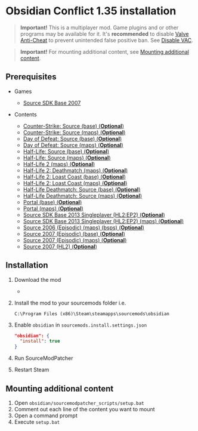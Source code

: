 # Obsidian Conflict 1.35 installation

> **Important!** This is a multiplayer mod. Game plugins and or other programs may be available for it. It's **recommended** to disable [Valve Anti-Cheat](https://developer.valvesoftware.com/wiki/Valve_Anti-Cheat) to prevent unintended false positive ban. See [Disable VAC](../disable-vac.md).

> **Important!** For mounting additional content, see [Mounting additional content](#mounting-additional-content).

## Prerequisites

- Games
  - [Source SDK Base 2007](../../../game-installation/game-installation/source-sdk-base-2007.md)

- Contents
  - [Counter-Strike: Source (base) (**Optional**)](../../../SourceContentInstaller/v0/content-installation/counter-strike-source.md#base-content)
  - [Counter-Strike: Source (maps) (**Optional**)](../../../SourceContentInstaller/v0/content-installation/counter-strike-source.md#maps-content)
  - [Day of Defeat: Source (base) (**Optional**)](../../../SourceContentInstaller/v0/content-installation/day-of-defeat-source.md#base-content)
  - [Day of Defeat: Source (maps) (**Optional**)](../../../SourceContentInstaller/v0/content-installation/day-of-defeat-source.md#maps-content)
  - [Half-Life: Source (base) (**Optional**)](../../../SourceContentInstaller/v0/content-installation/half-life-source.md#base-content)
  - [Half-Life: Source (maps) (**Optional**)](../../../SourceContentInstaller/v0/content-installation/half-life-source.md#maps-content)
  - [Half-Life 2 (maps) (**Optional**)](../../../SourceContentInstaller/v0/content-installation/half-life-2.md#maps-content)
  - [Half-Life 2: Deathmatch (maps) (**Optional**)](../../../SourceContentInstaller/v0/content-installation/half-life-2-deathmatch.md#maps-content)
  - [Half-Life 2: Loast Coast (base) (**Optional**)](../../../SourceContentInstaller/v0/content-installation/half-life-2-lost-coast.md#base-content)
  - [Half-Life 2: Loast Coast (maps) (**Optional**)](../../../SourceContentInstaller/v0/content-installation/half-life-2-lost-coast.md#maps-content)
  - [Half-Life Deathmatch: Source (base) (**Optional**)](../../../SourceContentInstaller/v0/content-installation/half-life-deathmatch-source.md#base-content)
  - [Half-Life Deathmatch: Source (maps) (**Optional**)](../../../SourceContentInstaller/v0/content-installation/half-life-deathmatch-source.md#maps-content)
  - [Portal (base) (**Optional**)](../../../SourceContentInstaller/v0/content-installation/portal.md#base-content)
  - [Portal (maps) (**Optional**)](../../../SourceContentInstaller/v0/content-installation/portal.md#maps-content)
  - [Source SDK Base 2013 Singleplayer (HL2:EP2) (**Optional**)](../../../SourceContentInstaller/v0/content-installation/source-sdk-base-2013-singleplayer.md#hl2ep2-content)
  - [Source SDK Base 2013 Singleplayer (HL2:EP2) (maps) (**Optional**)](../../../SourceContentInstaller/v0/content-installation/source-sdk-base-2013-singleplayer.md#hl2ep2-maps-content)
  - [Source 2006 (Episodic) (maps) (bsps) (**Optional**)](../../../SourceContentInstaller/v0/content-installation/source-2006.md#episodic-maps-bsps-content)
  - [Source 2007 (Episodic) (base) (**Optional**)](../../../SourceContentInstaller/v0/content-installation/source-2007.md#episodic-base-content)
  - [Source 2007 (Episodic) (maps) (**Optional**)](../../../SourceContentInstaller/v0/content-installation/source-2007.md#episodic-maps-content)
  - [Source 2007 (HL2) (**Optional**)](../../../SourceContentInstaller/v0/content-installation/source-2007.md#hl2-content)

## Installation

1. Download the mod

   - <url>

2. Install the mod to your sourcemods folder i.e.

   ```text
   C:\Program Files (x86)\Steam\steamapps\sourcemods\obsidian
   ```

3. Enable `obsidian` in `sourcemods.install.settings.json`

   ```json
   "obsidian": {
     "install": true
   }
   ```

4. Run SourceModPatcher
5. Restart Steam

## Mounting additional content

1. Open `obsidian/sourcemodpatcher_scripts/setup.bat`
2. Comment out each line of the content you want to mount
3. Open a command prompt
4. Execute `setup.bat`
